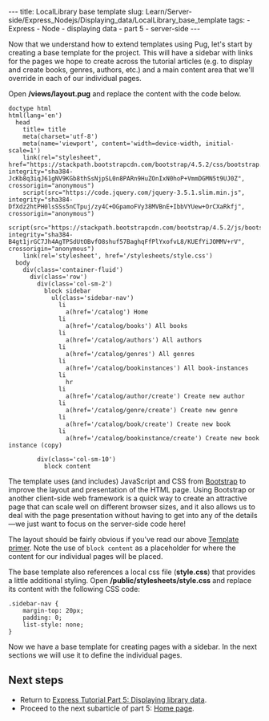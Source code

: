 --- title: LocalLibrary base template slug: Learn/Server-side/Express_Nodejs/Displaying_data/LocalLibrary_base_template tags: - Express - Node - displaying data - part 5 - server-side ---

Now that we understand how to extend templates using Pug, let's start by creating a base template for the project. This will have a sidebar with links for the pages we hope to create across the tutorial articles (e.g. to display and create books, genres, authors, etc.) and a main content area that we'll override in each of our individual pages.

Open **/views/layout.pug** and replace the content with the code below.

    doctype html
    html(lang='en')
      head
        title= title
        meta(charset='utf-8')
        meta(name='viewport', content='width=device-width, initial-scale=1')
        link(rel="stylesheet", href="https://stackpath.bootstrapcdn.com/bootstrap/4.5.2/css/bootstrap.min.css", integrity="sha384-JcKb8q3iqJ61gNV9KGb8thSsNjpSL0n8PARn9HuZOnIxN0hoP+VmmDGMN5t9UJ0Z", crossorigin="anonymous")
        script(src="https://code.jquery.com/jquery-3.5.1.slim.min.js", integrity="sha384-DfXdz2htPH0lsSSs5nCTpuj/zy4C+OGpamoFVy38MVBnE+IbbVYUew+OrCXaRkfj", crossorigin="anonymous")
        script(src="https://stackpath.bootstrapcdn.com/bootstrap/4.5.2/js/bootstrap.min.js", integrity="sha384-B4gt1jrGC7Jh4AgTPSdUtOBvfO8shuf57BaghqFfPlYxofvL8/KUEfYiJOMMV+rV", crossorigin="anonymous")
        link(rel='stylesheet', href='/stylesheets/style.css')
      body
        div(class='container-fluid')
          div(class='row')
            div(class='col-sm-2')
              block sidebar
                ul(class='sidebar-nav')
                  li
                    a(href='/catalog') Home
                  li
                    a(href='/catalog/books') All books
                  li
                    a(href='/catalog/authors') All authors
                  li
                    a(href='/catalog/genres') All genres
                  li
                    a(href='/catalog/bookinstances') All book-instances
                  li
                    hr
                  li
                    a(href='/catalog/author/create') Create new author
                  li
                    a(href='/catalog/genre/create') Create new genre
                  li
                    a(href='/catalog/book/create') Create new book
                  li
                    a(href='/catalog/bookinstance/create') Create new book instance (copy)

            div(class='col-sm-10')
              block content

The template uses (and includes) JavaScript and CSS from <a href="https://getbootstrap.com/" class="external external-icon">Bootstrap</a> to improve the layout and presentation of the HTML page. Using Bootstrap or another client-side web framework is a quick way to create an attractive page that can scale well on different browser sizes, and it also allows us to deal with the page presentation without having to get into any of the details—we just want to focus on the server-side code here!

The layout should be fairly obvious if you've read our above [Template primer](/en-US/docs/Learn/Server-side/Express_Nodejs/Displaying_data#template_primer). Note the use of `block content` as a placeholder for where the content for our individual pages will be placed.

The base template also references a local css file (**style.css**) that provides a little additional styling. Open **/public/stylesheets/style.css** and replace its content with the following CSS code:

    .sidebar-nav {
        margin-top: 20px;
        padding: 0;
        list-style: none;
    }

Now we have a base template for creating pages with a sidebar. In the next sections we will use it to define the individual pages.

## Next steps

- Return to [Express Tutorial Part 5: Displaying library data](/en-US/docs/Learn/Server-side/Express_Nodejs/Displaying_data).
- Proceed to the next subarticle of part 5: [Home page](/en-US/docs/Learn/Server-side/Express_Nodejs/Displaying_data/Home_page).
